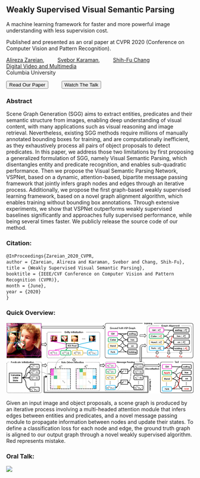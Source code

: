 ## Weakly Supervised Visual Semantic Parsing

A machine learning framework for faster and more powerful image understanding with less supervision cost.

Published and presented as an oral paper at CVPR 2020 (Conference on Computer Vision and Pattern Recognition).

[Alireza Zareian](https://www.linkedin.com/in/az2407/), &nbsp; &nbsp; &nbsp; &nbsp; 
[Svebor Karaman](http://www.sveborkaraman.com/), &nbsp; &nbsp; &nbsp; &nbsp; 
[Shih-Fu Chang](https://www.ee.columbia.edu/~sfchang/)<br/>
[Digital Video and Multimedia](https://www.ee.columbia.edu/ln/dvmm/)<br/>
Columbia University

<a href="https://openaccess.thecvf.com/content_CVPR_2020/papers/Zareian_Weakly_Supervised_Visual_Semantic_Parsing_CVPR_2020_paper.pdf"><button>Read Our Paper</button></a>
&nbsp; &nbsp; &nbsp; &nbsp; 
<a href="https://www.youtube.com/watch?v=IDOlnZvY5vY"><button>Watch The Talk</button></a>

### Abstract

Scene Graph Generation (SGG) aims to extract entities, predicates and their semantic structure from images, enabling deep understanding of visual content, with many applications such as visual reasoning and image retrieval. Nevertheless, existing SGG methods require millions of manually annotated bounding boxes for training, and are computationally inefficient, as they exhaustively process all pairs of object proposals to detect predicates. In this paper, we address those two limitations by first proposing a generalized formulation of SGG, namely Visual Semantic Parsing, which disentangles entity and predicate recognition, and enables sub-quadratic performance. Then we propose the Visual Semantic Parsing Network, VSPNet, based on a dynamic, attention-based, bipartite message passing framework that jointly infers graph nodes and edges through an iterative process. Additionally, we propose the first graph-based weakly supervised learning framework, based on a novel graph alignment algorithm, which enables training without bounding box annotations. Through extensive experiments, we show that VSPNet outperforms weakly supervised baselines significantly and approaches fully supervised performance, while being several times faster. We publicly release the source code of our method.

### Citation:
```
@InProceedings{Zareian_2020_CVPR,
author = {Zareian, Alireza and Karaman, Svebor and Chang, Shih-Fu},
title = {Weakly Supervised Visual Semantic Parsing},
booktitle = {IEEE/CVF Conference on Computer Vision and Pattern Recognition (CVPR)},
month = {June},
year = {2020}
}
```

### Quick Overview:

![Method](vspnet-method.png)

Given an input image and object proposals, a scene graph is produced by an iterative process involving a multi-headed attention module that infers edges between entities and predicates, and a novel message passing module to propagate information between nodes and update their states. To define a classification loss for each node and edge, the ground truth graph is aligned to our output graph through a novel weakly supervised algorithm. Red represents mistake.

### Oral Talk:

[<img src="https://img.youtube.com/vi/IDOlnZvY5vY/maxresdefault.jpg" width="75%">](https://www.youtube.com/watch?v=IDOlnZvY5vY)


